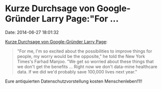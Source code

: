 Kurze Durchsage von Google-Gründer Larry Page:"For \...
=======================================================

Date: 2014-06-27 18:01:32

[Kurze Durchsage von Google-Gründer Larry
Page](http://www.theguardian.com/technology/2014/jun/26/google-healthcare-data-mining-larry-page):

> "For me, I'm so excited about the possibilities to improve things for
> people, my worry would be the opposite,\" he told the New York
> Times\'s Farhad Manjoo. \"We get so worried about these things that we
> don't get the benefits ... Right now we don't data-mine healthcare
> data. If we did we'd probably save 100,000 lives next year.\"

Eure antiquierten Datenschutzvorstellung kosten Menschenleben!1!!
